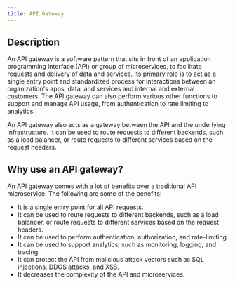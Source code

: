 ```yaml
---
title: API Gateway
---
```


<!--
#
# Licensed to the Apache Software Foundation (ASF) under one or more
# contributor license agreements.  See the NOTICE file distributed with
# this work for additional information regarding copyright ownership.
# The ASF licenses this file to You under the Apache License, Version 2.0
# (the "License"); you may not use this file except in compliance with
# the License.  You may obtain a copy of the License at
#
#     http://www.apache.org/licenses/LICENSE-2.0
#
# Unless required by applicable law or agreed to in writing, software
# distributed under the License is distributed on an "AS IS" BASIS,
# WITHOUT WARRANTIES OR CONDITIONS OF ANY KIND, either express or implied.
# See the License for the specific language governing permissions and
# limitations under the License.
#
-->

## Description

An API gateway is a software pattern that sits in front of an application programming interface (API) or group of microservices, to facilitate requests and delivery of data and services. Its primary role is to act as a single entry point and standardized process for interactions between an organization's apps, data, and services and internal and external customers. The API gateway can also perform various other functions to support and manage API usage, from authentication to rate limiting to analytics.

An API gateway also acts as a gateway between the API and the underlying infrastructure. It can be used to route requests to different backends, such as a load balancer, or route requests to different services based on the request headers.

## Why use an API gateway?

An API gateway comes with a lot of benefits over a traditional API microservice. The following are some of the benefits:

- It is a single entry point for all API requests.
- It can be used to route requests to different backends, such as a load balancer, or route requests to different services based on the request headers.
- It can be used to perform authentication, authorization, and rate-limiting.
- It can be used to support analytics, such as monitoring, logging, and tracing.
- It can protect the API from malicious attack vectors such as SQL injections, DDOS attacks, and XSS.
- It decreases the complexity of the API and microservices.
